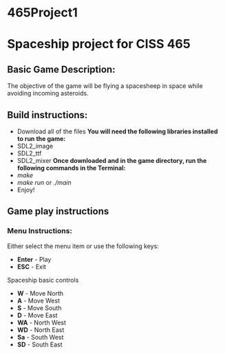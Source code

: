 # 465Project1
Spaceship project for CISS 465
=======

Basic Game Description:
-----------------------

The objective of the game will be flying a spacesheep in space while avoiding
incoming asteroids. 

Build instructions:
-------------------
+ Download all of the files
**You will need the following libraries installed to run the game:**
+ SDL2_image
+ SDL2_ttf
+ SDL2_mixer
**Once downloaded and in the game directory, run the following commands in the Terminal:**
+ *make*
+ *make run* or *./main*
+ Enjoy!

Game play instructions
-----------------------
### Menu Instructions:
Either select the menu item or use the following keys:
+ **Enter** - Play
+ **ESC** - Exit

Spaceship basic controls 
+ **W** - Move North
+ **A** - Move West
+ **S** - Move South
+ **D** - Move East
+ **WA** - North West
+ **WD** - North East
+ **Sa** - South West
+ **SD** - South East


